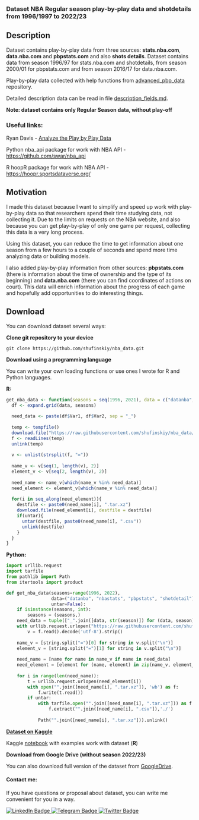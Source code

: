 ### Dataset NBA Regular season play-by-play data and shotdetails from 1996/1997 to 2022/23

## Description
Dataset contains play-by-play data from three sources: **stats.nba.com**, **data.nba.com** and **pbpstats.com** and also **shots details**.
Dataset contains data from season 1996/97 for stats.nba.com and shotdetails, from season 2000/01 for pbpstats.com and from season 2016/17 for data.nba.com.

Play-by-play data collected with help functions from [advanced_pbp_data](https://github.com/shufinskiy/advanced_pbp_data) repository.

Detailed description data can be read in file [description_fields.md](https://github.com/shufinskiy/nba_data/blob/main/description_fields.md).

**Note: dataset contains only Regular Season data, without play-off**

### Useful links:
Ryan Davis - [Analyze the Play by Play Data](https://github.com/rd11490/NBA_Tutorials/tree/master/analyze_play_by_play)

Python nba_api package for work with NBA API - https://github.com/swar/nba_api

R hoopR package for work with NBA API - https://hoopr.sportsdataverse.org/

## Motivation

I made this dataset because I want to simplify and speed up work with play-by-play data so that researchers spend their time studying data, not collecting it. Due to the limits on requests on the NBA website, and also because you can get play-by-play of only one game per request, collecting this data is a very long process.

Using this dataset, you can reduce the time to get information about one season from a few hours to a couple of seconds and spend more time analyzing data or building models.

I also added play-by-play information from other sources: **pbpstats.com** (there is information about the time of ownership and the type of its beginning) and **data.nba.com** (there you can find coordinates of actions on court). This data will enrich information about the progress of each game and hopefully add opportunities to do interesting things.

## Download

You can download dataset several ways:

**Clone git repository to your device**
```
git clone https://github.com/shufinskiy/nba_data.git
```

**Download using a programming language**

You can write your own loading functions or use ones I wrote for R and Python languages.

**R:**
```r
get_nba_data <- function(seasons = seq(1996, 2021), data = c("datanba", "nbastats", "pbpstats", "shotdetail"), untar = FALSE){
  df <- expand.grid(data, seasons)
  
  need_data <- paste(df$Var1, df$Var2, sep = "_")
  
  temp <- tempfile()
  download.file("https://raw.githubusercontent.com/shufinskiy/nba_data/main/list_data.txt", temp)
  f <- readLines(temp)
  unlink(temp)
  
  v <- unlist(strsplit(f, "="))
  
  name_v <- v[seq(1, length(v), 2)]
  element_v <- v[seq(2, length(v), 2)]
  
  need_name <- name_v[which(name_v %in% need_data)]
  need_element <- element_v[which(name_v %in% need_data)]
  
  for(i in seq_along(need_element)){
    destfile <- paste0(need_name[i], ".tar.xz")
    download.file(need_element[i], destfile = destfile)
    if(untar){
      untar(destfile, paste0(need_name[i], ".csv"))
      unlink(destfile)
    }
  }  
}
```

**Python:**
```python
import urllib.request
import tarfile
from pathlib import Path
from itertools import product

def get_nba_data(seasons=range(1996, 2022), 
                 data=("datanba", "nbastats", "pbpstats", "shotdetail"),
                 untar=False):
    if isinstance(seasons, int):
        seasons = (seasons,)
    need_data = tuple(["_".join([data, str(season)]) for (data, season) in product(data, seasons)])
    with urllib.request.urlopen("https://raw.githubusercontent.com/shufinskiy/nba_data/main/list_data.txt") as f:
        v = f.read().decode('utf-8').strip()
    
    name_v = [string.split("=")[0] for string in v.split("\n")]
    element_v = [string.split("=")[1] for string in v.split("\n")]
    
    need_name = [name for name in name_v if name in need_data]
    need_element = [element for (name, element) in zip(name_v, element_v) if name in need_data]
    
    for i in range(len(need_name)):
        t = urllib.request.urlopen(need_element[i])
        with open("".join([need_name[i], ".tar.xz"]), 'wb') as f:
            f.write(t.read())
        if untar:
            with tarfile.open("".join([need_name[i], ".tar.xz"])) as f:
                f.extract("".join([need_name[i], ".csv"]),'./')
            
            Path("".join([need_name[i], ".tar.xz"])).unlink()
```

**[Dataset on Kaggle](https://www.kaggle.com/datasets/brains14482/nba-playbyplay-and-shotdetails-data-19962021)**

Kaggle [notebook](https://www.kaggle.com/code/brains14482/nba-play-by-play-dataset-r-example) with examples work with dataset (**R**)

**Download from Google Drive (without season 2022/23)**

You can also download full version of the dataset from [GoogleDrive](https://drive.google.com/file/d/1SqLZC_OlWkJyv4sJV3N8IpFZMTv9zvef/view?usp=sharing).

#### Contact me:

If you have questions or proposal about dataset, you can write me convenient for you in a way.

<div id="header" align="left">
  <div id="badges">
    <a href="https://www.linkedin.com/in/vladislav-shufinskiy/">
      <img src="https://img.shields.io/badge/LinkedIn-blue?style=for-the-badge&logo=linkedin&logoColor=white" alt="LinkedIn Badge"/>
    </a>
    <a href="https://t.me/brains14482">
      <img src="https://img.shields.io/badge/Telegram-blue?style=for-the-badge&logo=telegram&logoColor=white" alt="Telegram Badge"/>
    </a>
    <a href="https://twitter.com/vshufinskiy">
      <img src="https://img.shields.io/badge/Twitter-blue?style=for-the-badge&logo=twitter&logoColor=white" alt="Twitter Badge"/>
    </a>
  </div>
</div>
